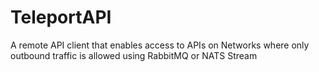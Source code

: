 # TeleportAPI
A remote API client that enables access to APIs on Networks where only outbound traffic is allowed using RabbitMQ or NATS Stream
